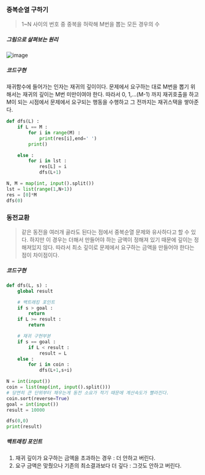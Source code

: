 ### 중복순열 구하기
> 1~N 사이의 번호 중 중복을 허락해 M번을 뽑는 모든 경우의 수

##### 그림으로 살펴보는 원리
![image](https://user-images.githubusercontent.com/53211781/75250548-e8201780-581b-11ea-9b24-5f3d8667510a.png)

##### 코드구현
재귀함수에 들어가는 인자는 재귀의 깊이이다.
문제에서 요구하는 대로 M번을 뽑기 위해서는 재귀의 깊이는 M번 미만이여야 한다.
따라서 0, 1,...(M-1) 까지 재귀호출을 하고 M이 되는 시점에서 
문제에서 요구되는 행동을 수행하고 그 전까지는 재귀스택을 쌓아준다.
```python
def dfs(L) : 
    if L == M : 
        for i in range(M) : 
            print(res[i],end=' ')
        print()

    else : 
        for i in lst : 
            res[L] = i
            dfs(L+1)

N, M = map(int, input().split())
lst = list(range(1,N+1))
res = [0]*M
dfs(0)
```

### 동전교환
> 같은 동전을 여러개 골라도 된다는 점에서 중복순열 문제와 유사하다고 할 수 있다. 
> 하지만 이 경우는 더해서 만들어야 하는 금액이 정해져 있기 때문에 깊이는 정해져있지 않다. 
> 따라서 최소 깊이로 문제에서 요구하는 금액을 만들어야 한다는 점이 차이점이다. 

##### 코드구현
```python
def dfs(L, s) : 
    global result

    # 백트래킹 포인트
    if s > goal : 
        return
    if L >= result : 
        return

    # 재귀 구현부분
    if s == goal : 
        if L < result : 
            result = L
    else : 
        for i in coin : 
            dfs(L+1,s+i)

N = int(input())
coin = list(map(int, input().split()))
# 당연히 큰 단위부터 채우는게 동전 소요가 적기 때문에 계산속도가 빨라진다. 
coin.sort(reverse=True)    
goal = int(input())
result = 10000

dfs(0,0)
print(result)
```
##### 백트래킹 포인트 
1. 재귀 깊이가 요구하는 금액을 초과하는 경우 : 더 안하고 버린다. 
2. 요구 금액은 맞췄으나 기존의 최소결과보다 더 깊다 : 그것도 안하고 버린다.
